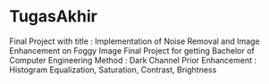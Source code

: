 # TugasAkhir
Final Project with title : Implementation of Noise Removal and Image Enhancement on Foggy Image
Final Project for getting Bachelor of Computer Engineering
Method : Dark Channel Prior
Enhancement : Histogram Equalization, Saturation, Contrast, Brightness
